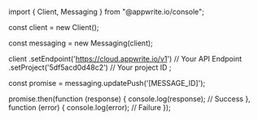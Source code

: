 import { Client, Messaging } from "@appwrite.io/console";

const client = new Client();

const messaging = new Messaging(client);

client
    .setEndpoint('https://cloud.appwrite.io/v1') // Your API Endpoint
    .setProject('5df5acd0d48c2') // Your project ID
;

const promise = messaging.updatePush('[MESSAGE_ID]');

promise.then(function (response) {
    console.log(response); // Success
}, function (error) {
    console.log(error); // Failure
});